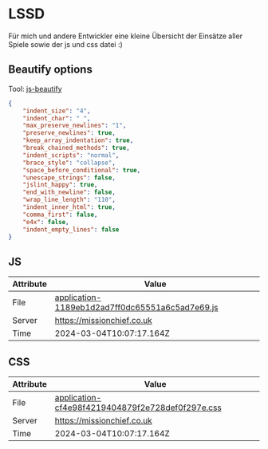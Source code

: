# LSSD
Für mich und andere Entwickler eine kleine Übersicht der Einsätze aller Spiele sowie der js und css datei :)

<!-- automated -->
## Beautify options
Tool: [js-beautify](https://github.com/beautify-web/js-beautify)
```json
{
    "indent_size": "4",
    "indent_char": " ",
    "max_preserve_newlines": "1",
    "preserve_newlines": true,
    "keep_array_indentation": true,
    "break_chained_methods": true,
    "indent_scripts": "normal",
    "brace_style": "collapse",
    "space_before_conditional": true,
    "unescape_strings": false,
    "jslint_happy": true,
    "end_with_newline": false,
    "wrap_line_length": "110",
    "indent_inner_html": true,
    "comma_first": false,
    "e4x": false,
    "indent_empty_lines": false
}
```

## JS
| Attribute | Value |
| --------- | ----- |
| File      | [application-1189eb1d2ad7ff0dc65551a6c5ad7e69.js](https://missionchief.co.uk/assets/application-1189eb1d2ad7ff0dc65551a6c5ad7e69.js) |
| Server    | https://missionchief.co.uk |
| Time      | 2024-03-04T10:07:17.164Z |

## CSS
| Attribute | Value |
| --------- | ----- |
| File      | [application-cf4e98f4219404879f2e728def0f297e.css](https://missionchief.co.uk/assets/application-cf4e98f4219404879f2e728def0f297e.css) |
| Server    | https://missionchief.co.uk |
| Time      | 2024-03-04T10:07:17.164Z |
<!-- /automated -->
